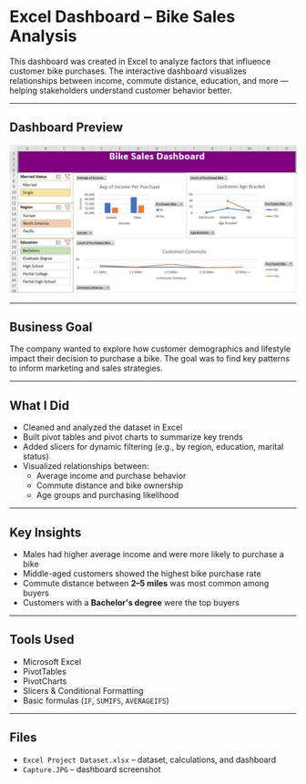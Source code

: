 #  Excel Dashboard – Bike Sales Analysis

This dashboard was created in Excel to analyze factors that influence customer bike purchases. The interactive dashboard visualizes relationships between income, commute distance, education, and more — helping stakeholders understand customer behavior better.

---

##  Dashboard Preview

![Bike Sales Dashboard](./Capture.JPG)

---

##  Business Goal

The company wanted to explore how customer demographics and lifestyle impact their decision to purchase a bike. The goal was to find key patterns to inform marketing and sales strategies.

---

##  What I Did

- Cleaned and analyzed the dataset in Excel
- Built pivot tables and pivot charts to summarize key trends
- Added slicers for dynamic filtering (e.g., by region, education, marital status)
- Visualized relationships between:
  - Average income and purchase behavior
  - Commute distance and bike ownership
  - Age groups and purchasing likelihood

---

##  Key Insights

- Males had higher average income and were more likely to purchase a bike
- Middle-aged customers showed the highest bike purchase rate
- Commute distance between **2–5 miles** was most common among buyers
- Customers with a **Bachelor's degree** were the top buyers

---

##  Tools Used

- Microsoft Excel  
- PivotTables  
- PivotCharts  
- Slicers & Conditional Formatting  
- Basic formulas (`IF`, `SUMIFS`, `AVERAGEIFS`)

---

##  Files

- `Excel Project Dataset.xlsx` – dataset, calculations, and dashboard  
- `Capture.JPG` – dashboard screenshot
